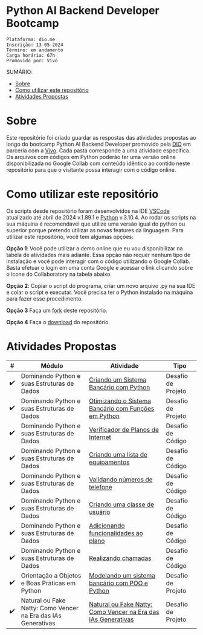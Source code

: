 <h1>Python AI Backend Developer Bootcamp</h1>

```
Plataforma: dio.me
Inscrição: 13-05-2024
Término: em andamento
Carga horária: 67h
Promovido por: Vivo
```

SUMÁRIO:

- [Sobre](#sobre)
- [Como utilizar este repositório](#como-utilizar-este-repositório)
- [Atividades Propostas](#atividades-propostas)



# Sobre
Este repositório foi criado guardar as respostas das atividades propostas ao longo do bootcamp Python AI Backend Developer promovido pela [DIO](https://dio.me/) em parceria com a [Vivo](https://vivo.com.br/). Cada pasta corresponde a uma atividade específica. Os arquivos com códigos em Python poderão ter uma versão online disponibilizada no Google Collab com conteúdo idêntico ao contido neste repositório para que o visitante possa interagir com o código online.

# Como utilizar este repositório
Os scripts desde repositório foram desenvolvidos na IDE [VSCode](https://code.visualstudio.com/updates/v1_89) atualizado até abril de 2024 v.1.89.1 e [Python](https://www.python.org/downloads/) v.3.10.4. Ao rodar os scripts na sua máquina é recomendável que utilize uma versão igual do python ou superior porque pretendo utilizar as novas features da linguagem. Para utilizar este repositório, você tem algumas opções:

**Opção 1**:
Você pode utilizar a demo online que eu vou disponibilizar na tabela de atividades mais adiante. Essa opção não requer nenhum tipo de instalação e você pode interagir com o código utilizando o Google Collab. Basta efetuar o login em uma conta Google e acessar o link clicando sobre o ícone do Collaboratory na tabela abaixo.

**Opção 2**: Copiar o script do programa, criar um novo arquivo .py na sua IDE e colar o script e executar. Você precisa ter o Python instalado na máquina para fazer esse procedimento.

**Opção 3**
Faça um [fork](https://docs.github.com/pt/pull-requests/collaborating-with-pull-requests/working-with-forks/fork-a-repo) deste repositório.

**Opção 4**
Faça o [download](https://docs.github.com/pt/repositories/working-with-files/using-files/downloading-source-code-archives) do repositório.

# Atividades Propostas

| #  | Módulo                                     | Atividade                                          | Tipo                   |
|--  |--                                          |--                                                  |--                      |
| ✔️ |Dominando Python e suas Estruturas de Dados | [Criando um Sistema Bancário com Python](https://github.com/gillianoliveira/bootcamp-python-ia-backend-developer/tree/main/desafio-projeto-01-sistema-bancario)             | Desafio de Projeto     |
| ✔️ |Dominando Python e suas Estruturas de Dados | [Otimizando o Sistema Bancário com Funções em Python](https://github.com/gillianoliveira/bootcamp-python-ia-backend-developer/tree/main/desafio-projeto-02-otimizando-sistema-bancario)| Desafio de Projeto     |
| ✔️ |Dominando Python e suas Estruturas de Dados | [Verificador de Planos de Internet](https://github.com/gillianoliveira/bootcamp-python-ia-backend-developer/blob/main/desafios-codigo-fundamentos/desafio-01-verificador-planos-internet.py)                  | Desafio de Código      |
| ✔️ |Dominando Python e suas Estruturas de Dados | [Criando uma lista de equipamentos](https://github.com/gillianoliveira/bootcamp-python-ia-backend-developer/blob/main/desafios-codigo-fundamentos/desafio-02-criando-lista-equipamentos.py)                  | Desafio de Código      |
| ✔️ |Dominando Python e suas Estruturas de Dados | [Validando números de telefone](https://github.com/gillianoliveira/bootcamp-python-ia-backend-developer/blob/main/desafios-codigo-fundamentos/desafio-03-validando-numeros-telefone.py)                      | Desafio de Código      |
| ✔️ |Dominando Python e suas Estruturas de Dados | [Criando uma classe de usuário](https://github.com/gillianoliveira/bootcamp-python-ia-backend-developer/blob/main/desafios-codigo-fundamentos/desafio-04-classe-user.py)                      | Desafio de Código      |
| ✔️ |Dominando Python e suas Estruturas de Dados | [Adicionando funcionalidades ao plano](https://github.com/gillianoliveira/bootcamp-python-ia-backend-developer/blob/main/desafios-codigo-fundamentos/desafio-05-adicionando-funcionalidades.py)               | Desafio de Código      |
| ✔️ |Dominando Python e suas Estruturas de Dados | [Realizando chamadas](https://github.com/gillianoliveira/bootcamp-python-ia-backend-developer/blob/main/desafios-codigo-fundamentos/desafio-06-realizando-chamadas.py)                                | Desafio de Código      |
| ✔️ |Orientação a Objetos e Boas Práticas em Python | [Modelando um sistema bancário com POO e Python](https://github.com/gillianoliveira/bootcamp-python-ia-backend-developer/tree/main/desafio-projeto-03-sistema-bancario-poo)                                | Desafio de Projeto     |
| ✔️ |Natural ou Fake Natty: Como Vencer na Era das IAs Generativas| [Natural ou Fake Natty: Como Vencer na Era das IAs Generativas](https://github.com/gillianoliveira/bootcamp-python-ia-backend-developer/tree/main/desafio-natural_ou_fake_natty)                                | Desafio de Projeto     |